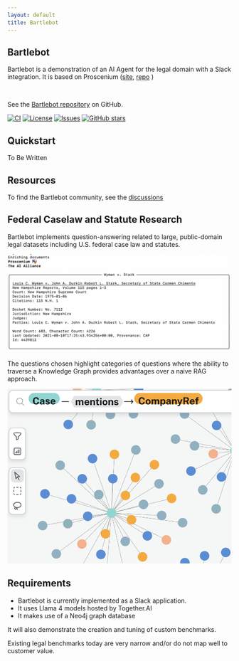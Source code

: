 ```yaml
---
layout: default
title: Bartlebot
---
```


## Bartlebot

Bartlebot is a demonstration of an AI Agent for the legal domain with a Slack integration.  It is based on Proscenium ([site](https://the-ai-alliance.github.io/proscenium/), [repo](https://github.com/The-AI-Alliance/proscenium) )

<br clear="left"/>

See the [Bartlebot repository](https://github.com/The-AI-Alliance/bartlebot) on GitHub.

[![CI](https://github.com/The-AI-Alliance/bartlebot/actions/workflows/pytest.yml/badge.svg)](https://github.com/The-AI-Alliance/bartlebot/actions/workflows/pytest.yml)
[![License](https://img.shields.io/github/license/The-AI-Alliance/bartlebot)](https://github.com/The-AI-Alliance/bartlebot/tree/main?tab=Apache-2.0-1-ov-file#readme)
[![Issues](https://img.shields.io/github/issues/The-AI-Alliance/bartlebot)](https://github.com/The-AI-Alliance/bartlebot/issues)
[![GitHub stars](https://img.shields.io/github/stars/The-AI-Alliance/bartlebot?style=social)](https://github.com/The-AI-Alliance/bartlebot/stargazers)

## Quickstart

To Be Written

## Resources

To find the Bartlebot community, see the [discussions](https://github.com/The-AI-Alliance/bartlebot/discussions)

## Federal Caselaw and Statute Research

Bartlebot implements question-answering related to
large, public-domain legal datasets including U.S. federal case law and statutes.

<img src="./assets/images/enrich.png" width="600px" alt="legal kg"/>

The questions chosen highlight categories of questions where the ability to traverse a
Knowledge Graph provides advantages over a naive RAG approach.

<img src="./assets/images/legal_kg.png" width="600px" alt="legal kg"/>

## Requirements

- Bartlebot is currently implemented as a Slack application.
- It uses Llama 4 models hosted by Together.AI
- It makes use of a Neo4j graph database

It will also demonstrate the creation and tuning of custom benchmarks.

Existing legal benchmarks today are very narrow and/or do not map well to customer value.
